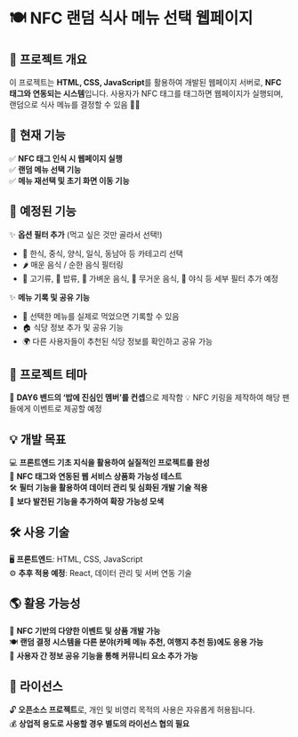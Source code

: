 # 🍽️ NFC 랜덤 식사 메뉴 선택 웹페이지

## 📌 프로젝트 개요

이 프로젝트는 **HTML, CSS, JavaScript**를 활용하여 개발된 웹페이지 서버로, **NFC 태그와 연동되는 시스템**입니다. 사용자가 NFC 태그를 태그하면 웹페이지가 실행되며, 랜덤으로 식사 메뉴를 결정할 수 있음 🎲🍚

## 🎯 현재 기능

✅ **NFC 태그 인식 시 웹페이지 실행**  
✅ **랜덤 메뉴 선택 기능**  
✅ **메뉴 재선택 및 초기 화면 이동 기능**

## 🚀 예정된 기능

✨ **옵션 필터 추가** (먹고 싶은 것만 골라서 선택!)

- 🍣 한식, 중식, 양식, 일식, 동남아 등 카테고리 선택
- 🌶️ 매운 음식 / 순한 음식 필터링
- 🥩 고기류, 🍚 밥류, 🍞 가벼운 음식, 🍖 무거운 음식, 🌙 야식 등 세부 필터 추가 예정

✨ **메뉴 기록 및 공유 기능**

- 📍 선택한 메뉴를 실제로 먹었으면 기록할 수 있음
- 🏠 식당 정보 추가 및 공유 기능
- 🌍 다른 사용자들이 추천된 식당 정보를 확인하고 공유 가능

## 🎵 프로젝트 테마

🎤 **DAY6 밴드의 ‘밥에 진심인 멤버’를 컨셉**으로 제작함
💡 NFC 키링을 제작하여 해당 팬들에게 이벤트로 제공할 예정

## 💡 개발 목표

💻 **프론트엔드 기초 지식을 활용하여 실질적인 프로젝트를 완성**  
🔗 **NFC 태그와 연동된 웹 서비스 상품화 가능성 테스트**  
🛠️ **필터 기능을 활용하여 데이터 관리 및 심화된 개발 기술 적용**  
🚀 **보다 발전된 기능을 추가하여 확장 가능성 모색**

## 🛠️ 사용 기술

🖥️ **프론트엔드**: HTML, CSS, JavaScript  
⚙️ **추후 적용 예정**: React, 데이터 관리 및 서버 연동 기술

## 🌎 활용 가능성

📱 **NFC 기반의 다양한 이벤트 및 상품 개발 가능**  
🍽️ **랜덤 결정 시스템을 다른 분야(카페 메뉴 추천, 여행지 추천 등)에도 응용 가능**  
💬 **사용자 간 정보 공유 기능을 통해 커뮤니티 요소 추가 가능**

## 📜 라이선스

🔓 **오픈소스 프로젝트**로, 개인 및 비영리 목적의 사용은 자유롭게 허용됩니다.  
💰 **상업적 용도로 사용할 경우 별도의 라이선스 협의 필요**

